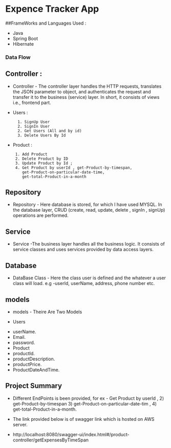 
# Expence Tracker App




##FrameWorks and Languages Used : 
* Java 
* Spring Boot 
* Hibernate

### Data Flow

## Controller :
+ Controller - The controller layer handles the HTTP requests, translates the JSON parameter to object, and authenticates the request and transfer it to the business (service) layer. In short, it consists of views i.e., frontend part.



* Users :

        1. SignUp User
        2. SignIn User
        2. Get Users (All and by id)
        3. Delete Users By Id
        

 * Product :

        1. Add Product
        2. Delete Product by ID
        3. Update Product by Id ;
        4. Get Product by userId , get-Product-by-timespan, 
           get-Product-on-particular-date-time,
           get-total-Product-in-a-month
 
## Repository 
+ Repository - Here database is stored, for which I have used MYSQL. In the database layer, CRUD (create, read, update, delete , signIn , signUp) operations are performed.

## Service
+ Service -The business layer handles all the business logic. It consists of service classes and uses services provided by data access layers.

## Database 
+ DataBase Class - Here the class user is defined and the whatever a user class will load. e.g -userId, userName, address, phone number etc.

## models 
+ models - Theire Are Two Models
 * Users
  + userName.
  + Email.
  + password.
  + Product
  + productId.
  + productDescription.
  + productPrice.
  + ProductDateAndTime.


## Project Summary           
  * Different EndPoints is been provided, for ex - Get Product by userId , 2) get-Product-by-timespan 
        3) get-Product-on-particular-date-tim , 4) get-total-Product-in-a-month.

  * The link provided below is of swagger link which is hosted on AWS server.  
   + http://localhost:8080/swagger-ui/index.html#/product-controller/getExpensesByTimeSpan    
